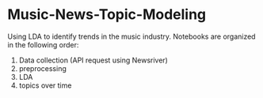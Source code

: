 # Music-News-Topic-Modeling
 Using LDA to identify trends in the music industry.
Notebooks are organized in the following order:

1. Data collection (API request using Newsriver)
2. preprocessing
3. LDA
4. topics over time
